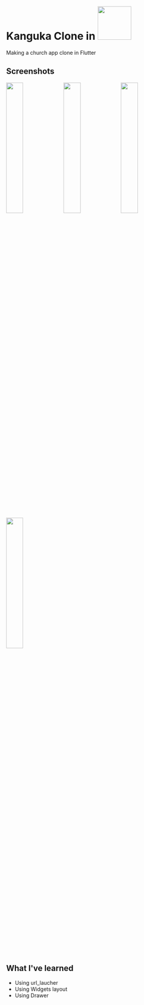 # Kanguka Clone in <img src='https://flutter.dev/assets/flutter-lockup-c13da9c9303e26b8d5fc208d2a1fa20c1ef47eb021ecadf27046dea04c0cebf6.png' width='90'>

Making a church app clone in Flutter
<!-- 
Kanguka is a program to spiritually awaken Christians to allow the Holy Spirit to carry out God's will. I am convinced that this is the time of awakening and Jesus wants to recover many souls for the kingdom of God. Chris Ndikumana
-->

## Screenshots

<img src='https://image.winudf.com/v2/image1/Y29tLmthbmd1a2EubmF0aXZlX3NjcmVlbl8xXzE1NTM1MTI5MTVfMDA3/screen-1.jpg?fakeurl=1&type=.jpg' align='left' width='30%'>
<img src='https://image.winudf.com/v2/image1/Y29tLmthbmd1a2EubmF0aXZlX3NjcmVlbl8yXzE1NTM1MTI5MTZfMDY1/screen-2.jpg?fakeurl=1&type=.jpg' align='left' width='30%'>
<img src='https://image.winudf.com/v2/image1/Y29tLmthbmd1a2EubmF0aXZlX3NjcmVlbl8zXzE1NTM1MTI5MTZfMDA4/screen-3.jpg?fakeurl=1&type=.jpg' width='30%'>

<img src='https://image.winudf.com/v2/image1/Y29tLmthbmd1a2EubmF0aXZlX3NjcmVlbl81XzE1NTM1MTI5MTdfMDk0/screen-5.jpg?fakeurl=1&type=.jpg' width='30%'>

## What I've learned
- Using url_laucher
- Using Widgets layout
- Using Drawer
